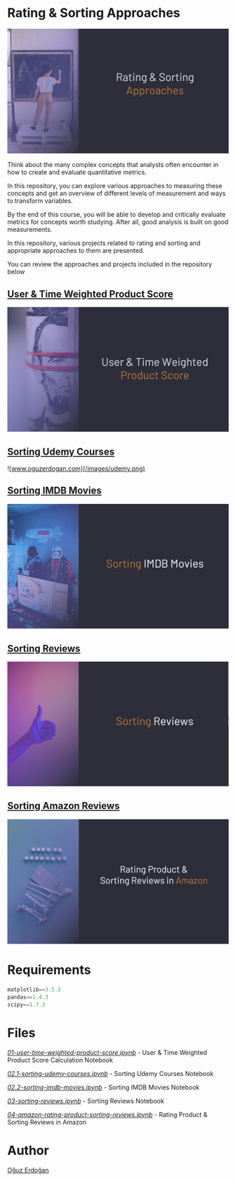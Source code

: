 # Rating & Sorting Approaches

![IMAGE](/images/approaches.png)

Think about the many complex concepts that analysts often encounter in how to create and evaluate quantitative metrics. 

In this repository, you can explore various approaches to measuring these concepts and get an overview of different levels of measurement and ways to transform variables. 

By the end of this course, you will be able to develop and critically evaluate metrics for concepts worth studying. After all, good analysis is built on good measurements.

In this repository, various projects related to rating and sorting and appropriate approaches to them are presented.

You can review the approaches and projects included in the repository below

## [User & Time Weighted Product Score](01-rating-products/01-user-time-weighted-product-score.ipynb)
![Product Rating](images/product-rating.png)

## [Sorting Udemy Courses](02-product-sorting/02.1-sorting-udemy-courses/README.md)

![www.oguzerdogan.com](/images/udemy.png)

## [Sorting IMDB Movies](02-product-sorting/02.2-sorting-imdb-movies/README.md)

![SortingUdemy](/images/imdb-project.png)

## [Sorting Reviews](03-sorting-reviews/README.md)

![SortingReviews](/images/sorting-reviews.png)

## [Sorting Amazon Reviews](04-amazon-rating-product-sorting-reviews/README.md)

![IMAGE](/images/project1.png)


# Requirements

```python
matplotlib==3.5.2
pandas==1.4.3
scipy==1.7.3
```

# **Files**

*[01-user-time-weighted-product-score.ipynb](https://github.com/oguzerdo/rating-sorting-approaches/blob/main/01-rating-products/01-user-time-weighted-product-score.ipynb) -* User & Time Weighted Product Score Calculation Notebook

*[02.1-sorting-udemy-courses.ipynb](https://github.com/oguzerdo/rating-sorting-approaches/blob/main/02-product-sorting/02.1-sorting-udemy-courses/2.1-sorting-udemy-courses.ipynb) -* Sorting Udemy Courses Notebook

*[02.2-sorting-imdb-movies.ipynb](https://github.com/oguzerdo/rating-sorting-approaches/blob/main/02-product-sorting/02.2-sorting-imdb-movies/2.2-sorting-imdb-movies.ipynb) -* Sorting IMDB Movies Notebook

*[03-sorting-reviews.ipynb](https://github.com/oguzerdo/rating-sorting-approaches/blob/main/03-sorting-reviews/03-sorting-reviews.ipynb) -* Sorting Reviews Notebook

*[04-amazon-rating-product-sorting-reviews.ipynb](https://github.com/oguzerdo/rating-sorting-approaches/blob/main/04-amazon-rating-product-sorting-reviews/04-amazon-rating-product-sorting-reviews.ipynb) -* Rating Product & Sorting Reviews in Amazon

# Author

[Oğuz Erdoğan](http://www.oguzerdogan.com)